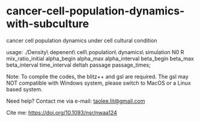 # cancer-cell-population-dynamics-with-subculture
cancer cell population dynamics under cell cultural condition

usage:
./Density\ depenent\ cell\ population\ dynamics\ simulation N0 R mix_ratio_initial alpha_begin alpha_max alpha_interval beta_begin beta_max beta_interval time_interval deltah passage passage_times;

Note: 
To complie the codes, the blitz++ and gsl are required. 
The gsl may NOT compatible with Windows system, please switch to MacOS or a Linux based system.

Need help? Contact me via e-mail: taolee.lit@gmail.com

Cite me: https://doi.org/10.1093/nsr/nwaa124


